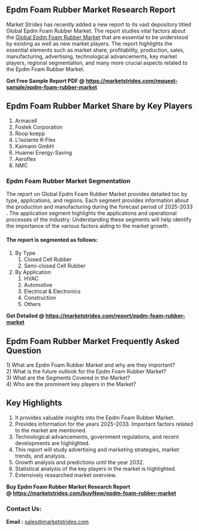 <h2>Epdm Foam Rubber Market Research Report</h2>
<p>Market Strides has recently added a new report to its vast depository titled Global Epdm Foam Rubber Market. The report studies vital factors about the&nbsp;<a href="https://marketstrides.com/report/epdm-foam-rubber-market">Global Epdm Foam Rubber Market</a>&nbsp;that are essential to be understood by existing as well as new market players. The report highlights the essential elements such as market share, profitability, production, sales, manufacturing, advertising, technological advancements, key market players, regional segmentation, and many more crucial aspects related to the Epdm Foam Rubber Market.</p>
<p><strong>Get Free Sample Report PDF @&nbsp;<a href="https://marketstrides.com/request-sample/epdm-foam-rubber-market">https://marketstrides.com/request-sample/epdm-foam-rubber-market</a></strong></p>
<h2><strong>Epdm Foam Rubber Market Share by Key Players</strong></h2>
<ol>
<li>Armacell</li>
<li>Fostek Corporation</li>
<li>Roop koepp</li>
<li>L&rsquo;isolante K-Flex</li>
<li>Kaimann GmbH</li>
<li>Huamei Energy-Saving</li>
<li>Aeroflex</li>
<li>NMC</li>
</ol>
<h3><strong>Epdm Foam Rubber Market Segmentation</strong></h3>
<p>The report on Global Epdm Foam Rubber Market provides detailed toc by type, applications, and regions. Each segment provides information about the production and manufacturing during the forecast period of 2025-2033 . The application segment highlights the applications and operational processes of the industry. Understanding these segments will help identify the importance of the various factors aiding to the market growth.</p>
<h4>The report is segmented as follows:</h4>
<ol>
<li>By Type
<ol>
<li>Closed Cell Rubber</li>
<li>Semi-closed Cell Rubber</li>
</ol>
</li>
<li>By Application
<ol>
<li>HVAC</li>
<li>Automotive</li>
<li>Electrical &amp; Electronics</li>
<li>Construction</li>
<li>Others</li>
</ol>
</li>
</ol>
<p><strong>Get Detailed @&nbsp;<a href="https://marketstrides.com/report/epdm-foam-rubber-market">https://marketstrides.com/report/epdm-foam-rubber-market</a></strong></p>
<h2 class=""><strong>Epdm Foam Rubber Market Frequently Asked Question</strong></h2>
<div class="">1) What are&nbsp;Epdm Foam Rubber Market and why are they important?
<div class="">
<div class="">2) What is the future outlook for the Epdm Foam Rubber Market?</div>
</div>
</div>
<div class="">3) What are the Segments Covered in the Market?</div>
<div class="">4) Who are the prominent key players in the Market?</div>
<h2><strong>Key Highlights</strong></h2>
<div class="">
<ol>
<li>It provides valuable insights into the Epdm Foam Rubber Market.</li>
<li>Provides information for the years 2025-2033. Important factors related to the market are mentioned.</li>
<li>Technological advancements, government regulations, and recent developments are highlighted.</li>
<li>This report will study advertising and marketing strategies, market trends, and analysis.</li>
<li>Growth analysis and predictions until the year 2032.</li>
<li>Statistical analysis of the key players in the market is highlighted.</li>
<li>Extensively researched market overview.</li>
</ol>
<p><strong>Buy Epdm Foam Rubber Market Research Report @&nbsp;<a href="https://marketstrides.com/buyNow/epdm-foam-rubber-market">https://marketstrides.com/buyNow/epdm-foam-rubber-market</a></strong></p>
<h3>Contact Us:</h3>
<p><strong>Email :</strong> <a href="mailto:sales@marketstrides.com">sales@marketstrides.com</a></p>
</div>
